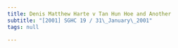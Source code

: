 ```yaml
---
title: Denis Matthew Harte v Tan Hun Hoe and Another
subtitle: "[2001] SGHC 19 / 31\_January\_2001"
tags: null

---
```


